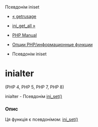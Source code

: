 Псевдонім iniset

-   [« getrusage](function.getrusage.html)
    
-   [ini\_get\_all »](function.ini-get-all.html)
    
-   [PHP Manual](index.html)
    
-   [Опции PHP/информационные функции](ref.info.html)
    
-   Псевдонім iniset
    

# inialter

(PHP 4, PHP 5, PHP 7, PHP 8)

inialter - Псевдонім [ini\_set()](function.ini-set.html)

### Опис

Ця функція є псевдонімом: [ini\_set()](function.ini-set.html)